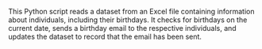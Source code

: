 This Python script reads a dataset from an Excel file containing information about individuals, including their birthdays. It checks for birthdays on the current date, sends a birthday email to the respective individuals, and updates the dataset to record that the email has been sent.


